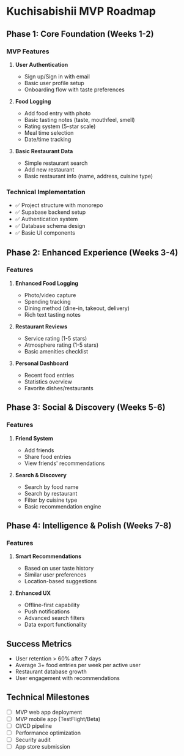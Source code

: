 # Kuchisabishii MVP Roadmap

## Phase 1: Core Foundation (Weeks 1-2)

### MVP Features
1. **User Authentication**
   - Sign up/Sign in with email
   - Basic user profile setup
   - Onboarding flow with taste preferences

2. **Food Logging**
   - Add food entry with photo
   - Basic tasting notes (taste, mouthfeel, smell)
   - Rating system (5-star scale)
   - Meal time selection
   - Date/time tracking

3. **Basic Restaurant Data**
   - Simple restaurant search
   - Add new restaurant
   - Basic restaurant info (name, address, cuisine type)

### Technical Implementation
- ✅ Project structure with monorepo
- ✅ Supabase backend setup
- ✅ Authentication system
- ✅ Database schema design
- ✅ Basic UI components

## Phase 2: Enhanced Experience (Weeks 3-4)

### Features
1. **Enhanced Food Logging**
   - Photo/video capture
   - Spending tracking
   - Dining method (dine-in, takeout, delivery)
   - Rich text tasting notes

2. **Restaurant Reviews**
   - Service rating (1-5 stars)
   - Atmosphere rating (1-5 stars)
   - Basic amenities checklist

3. **Personal Dashboard**
   - Recent food entries
   - Statistics overview
   - Favorite dishes/restaurants

## Phase 3: Social & Discovery (Weeks 5-6)

### Features
1. **Friend System**
   - Add friends
   - Share food entries
   - View friends' recommendations

2. **Search & Discovery**
   - Search by food name
   - Search by restaurant
   - Filter by cuisine type
   - Basic recommendation engine

## Phase 4: Intelligence & Polish (Weeks 7-8)

### Features
1. **Smart Recommendations**
   - Based on user taste history
   - Similar user preferences
   - Location-based suggestions

2. **Enhanced UX**
   - Offline-first capability
   - Push notifications
   - Advanced search filters
   - Data export functionality

## Success Metrics
- User retention > 60% after 7 days
- Average 3+ food entries per week per active user
- Restaurant database growth
- User engagement with recommendations

## Technical Milestones
- [ ] MVP web app deployment
- [ ] MVP mobile app (TestFlight/Beta)
- [ ] CI/CD pipeline
- [ ] Performance optimization
- [ ] Security audit
- [ ] App store submission